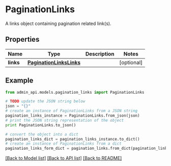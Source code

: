 # PaginationLinks

A links object containing pagination related link(s).

## Properties
Name | Type | Description | Notes
------------ | ------------- | ------------- | -------------
**links** | [**PaginationLinksLinks**](PaginationLinksLinks.md) |  | [optional] 

## Example

```python
from admin_api.models.pagination_links import PaginationLinks

# TODO update the JSON string below
json = "{}"
# create an instance of PaginationLinks from a JSON string
pagination_links_instance = PaginationLinks.from_json(json)
# print the JSON string representation of the object
print PaginationLinks.to_json()

# convert the object into a dict
pagination_links_dict = pagination_links_instance.to_dict()
# create an instance of PaginationLinks from a dict
pagination_links_form_dict = pagination_links.from_dict(pagination_links_dict)
```
[[Back to Model list]](../README.md#documentation-for-models) [[Back to API list]](../README.md#documentation-for-api-endpoints) [[Back to README]](../README.md)



